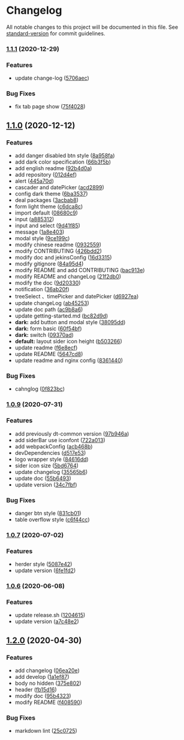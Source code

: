 # Changelog

All notable changes to this project will be documented in this file. See [standard-version](https://github.com/conventional-changelog/standard-version) for commit guidelines.

### [1.1.1](https://github.com/DTStack/ant-design-dtinsight-theme/compare/v1.1.0...v1.1.1) (2020-12-29)


### Features

* update change-log ([5706aec](https://github.com/DTStack/ant-design-dtinsight-theme/commit/5706aecb264245125a80cc2dd20693d11b56ff4d))


### Bug Fixes

* fix tab page show ([75f4028](https://github.com/DTStack/ant-design-dtinsight-theme/commit/75f4028874e38e7dd957c98f01de46ef4bf00410))

## [1.1.0](https://github.com/DTStack/ant-design-dtinsight-theme/compare/v1.0.9...v1.1.0) (2020-12-12)


### Features

* add danger disabled btn style ([8a958fa](https://github.com/DTStack/ant-design-dtinsight-theme/commit/8a958fa9132daa90b8edd6e18c91c2883fdc714e))
* add dark color specification ([66b3f5b](https://github.com/DTStack/ant-design-dtinsight-theme/commit/66b3f5b828856583dffeb1ccd286594826a10f2a))
* add english readme ([92b4d0a](https://github.com/DTStack/ant-design-dtinsight-theme/commit/92b4d0a50829287134ff2d72fad2ac3aa62005d7))
* add repository ([012d4ef](https://github.com/DTStack/ant-design-dtinsight-theme/commit/012d4eff114b9c3b951400e5f617a9fe1a2a8d7f))
* alert ([445a70d](https://github.com/DTStack/ant-design-dtinsight-theme/commit/445a70d1e5b5378542733ab3c03089b9537f976a))
* cascader and datePicker ([acd2899](https://github.com/DTStack/ant-design-dtinsight-theme/commit/acd2899827810307d773761696b5e2812352a1b8))
* config dark theme ([6ba3537](https://github.com/DTStack/ant-design-dtinsight-theme/commit/6ba35377b6361512531bb49f39a824e972796fd3))
* deal packages ([3acbab8](https://github.com/DTStack/ant-design-dtinsight-theme/commit/3acbab83cd055059f41f4bc19074f6fa46e3f8b8))
* form light theme ([c6dca8c](https://github.com/DTStack/ant-design-dtinsight-theme/commit/c6dca8cb69638a8292c065eea2d539bfc50ef611))
* import default ([08680c9](https://github.com/DTStack/ant-design-dtinsight-theme/commit/08680c930158b57218909d3136b645d780f8fa98))
* input ([a885312](https://github.com/DTStack/ant-design-dtinsight-theme/commit/a885312b01b49219f78a1ff43e8eb5ce51e5b5fe))
* input and select ([9d41f85](https://github.com/DTStack/ant-design-dtinsight-theme/commit/9d41f85c41bbd3a50456e9e36dc0467df3dd58c3))
* message ([1a8e403](https://github.com/DTStack/ant-design-dtinsight-theme/commit/1a8e403591fdb3c2a166caf6b06b71981d6762ad))
* modal style ([9ce199c](https://github.com/DTStack/ant-design-dtinsight-theme/commit/9ce199c4ac76be4304b1a17afe31b3fbc81e2477))
* modify chinese readme ([0932559](https://github.com/DTStack/ant-design-dtinsight-theme/commit/0932559dd24c0723608fd7ed9ff3e424f0b6a996))
* modify CONTRIBUTING ([426bdd2](https://github.com/DTStack/ant-design-dtinsight-theme/commit/426bdd2044ea3562ad089e94da8673b9eb5a7c7b))
* modify doc and jekinsConfig ([16d3315](https://github.com/DTStack/ant-design-dtinsight-theme/commit/16d3315ade23655bf0bde9c475b38c1ca3ef21a2))
* modify gitignore ([84a95d4](https://github.com/DTStack/ant-design-dtinsight-theme/commit/84a95d430e493896b4ac1fcd62c4089880a9d265))
* modify README and add CONTRIBUTING ([bac913e](https://github.com/DTStack/ant-design-dtinsight-theme/commit/bac913ef205e88b4783b89f59811dae23c9699c3))
* modify README and changeLog ([21f2db0](https://github.com/DTStack/ant-design-dtinsight-theme/commit/21f2db081ebfd132c47d81948ccf8262fc638ac4))
* modify the doc ([9d20330](https://github.com/DTStack/ant-design-dtinsight-theme/commit/9d20330912d332738f7de462feba3c4648af04b6))
* notification ([36ab20f](https://github.com/DTStack/ant-design-dtinsight-theme/commit/36ab20f8017ab566062344682404206f13ab4511))
* treeSelect 、timePicker and datePicker ([d6927ea](https://github.com/DTStack/ant-design-dtinsight-theme/commit/d6927ea68887bbdf7f1430a899c450983f7de0c8))
* update changeLog ([ab45253](https://github.com/DTStack/ant-design-dtinsight-theme/commit/ab45253847fecf0fd7fee7174ae27a83722d6c47))
* update doc path ([ac9b8a6](https://github.com/DTStack/ant-design-dtinsight-theme/commit/ac9b8a63b6bae05eb64876250c5d132c638ad53b))
* update getting-started.md ([bc82d9d](https://github.com/DTStack/ant-design-dtinsight-theme/commit/bc82d9dcc16efa4a48b43a4f139a23c139d6ad29))
* **dark:** add button and modal style ([38095dd](https://github.com/DTStack/ant-design-dtinsight-theme/commit/38095dd15a7c52125f0b9614974899e705109f13))
* **dark:** form basic ([60f54bf](https://github.com/DTStack/ant-design-dtinsight-theme/commit/60f54bfc3c4c1ff1c31d6ae73703c1209d58e3a1))
* **dark:** switch ([09370ad](https://github.com/DTStack/ant-design-dtinsight-theme/commit/09370adb570baeafe0d414187f980bb6f6ccd772))
* **default:** layout sider icon height ([b503266](https://github.com/DTStack/ant-design-dtinsight-theme/commit/b503266430d5ed7b962769e9bdeb733800a95bfc))
* update readme ([f6e8ecf](https://github.com/DTStack/ant-design-dtinsight-theme/commit/f6e8ecf2d1f4a9b5d5566e129387a73e4ff7a8d7))
* update README ([5647cd8](https://github.com/DTStack/ant-design-dtinsight-theme/commit/5647cd8ebf032bd9cd0944eba3ee3ccd0d352847))
* update readme and nginx config ([8361440](https://github.com/DTStack/ant-design-dtinsight-theme/commit/83614404f327b7c0befe75ea3ed703175e8650c2))


### Bug Fixes

* cahnglog ([0f823bc](https://github.com/DTStack/ant-design-dtinsight-theme/commit/0f823bc821aa5541889e3eba86598a0861281c76))

### [1.0.9](http://gitlab.prod.dtstack.cn:10022/dt-insight-front/infrastructure/ant-design-dtinsight-theme/compare/v1.0.7...v1.0.9) (2020-07-31)


### Features

* add previously dt-common version ([97b946a](http://gitlab.prod.dtstack.cn:10022/dt-insight-front/infrastructure/ant-design-dtinsight-theme/commit/97b946aa56d0ac10a25103a156600b7c667a1e06))
* add siderBar use iconfont ([722a013](http://gitlab.prod.dtstack.cn:10022/dt-insight-front/infrastructure/ant-design-dtinsight-theme/commit/722a0131c7b627efd9da814cebca11458584f003))
* add webpackConfig ([acb468b](http://gitlab.prod.dtstack.cn:10022/dt-insight-front/infrastructure/ant-design-dtinsight-theme/commit/acb468bd83ebb125d58c6ec52f9bc5957e3a1aa3))
* devDependencies ([d517e53](http://gitlab.prod.dtstack.cn:10022/dt-insight-front/infrastructure/ant-design-dtinsight-theme/commit/d517e5362a900ad4a017f7ee068e6acf5b3d368b))
* logo wrapper style ([84616dd](http://gitlab.prod.dtstack.cn:10022/dt-insight-front/infrastructure/ant-design-dtinsight-theme/commit/84616ddee9dea5d69e72266d1a831661442a17ca))
* sider icon size ([5bd6764](http://gitlab.prod.dtstack.cn:10022/dt-insight-front/infrastructure/ant-design-dtinsight-theme/commit/5bd676429e6b0c9f9629d1ab2329d81ea6811a4e))
* update changelog ([35565b6](http://gitlab.prod.dtstack.cn:10022/dt-insight-front/infrastructure/ant-design-dtinsight-theme/commit/35565b6827fc0c32fa5586af9f82e99153dbcfd9))
* update doc ([55b6493](http://gitlab.prod.dtstack.cn:10022/dt-insight-front/infrastructure/ant-design-dtinsight-theme/commit/55b649325a097677cf8313c8568bf0a44480dad0))
* update version ([34c7fbf](http://gitlab.prod.dtstack.cn:10022/dt-insight-front/infrastructure/ant-design-dtinsight-theme/commit/34c7fbfacd2674bd869386d8339bac7f67ed1cbb))


### Bug Fixes

* danger btn style ([831cb01](http://gitlab.prod.dtstack.cn:10022/dt-insight-front/infrastructure/ant-design-dtinsight-theme/commit/831cb01d8a90832537ced9d95739e09b884c2543))
* table overflow style ([c6f44cc](http://gitlab.prod.dtstack.cn:10022/dt-insight-front/infrastructure/ant-design-dtinsight-theme/commit/c6f44ccf136d3f69158d765615acfe652af1acbf))

### [1.0.7](http://gitlab.prod.dtstack.cn:10022/dt-insight-front/infrastructure/ant-design-dtinsight-theme/compare/v1.0.6...v1.0.7) (2020-07-02)


### Features

* herder style ([5087e42](http://gitlab.prod.dtstack.cn:10022/dt-insight-front/infrastructure/ant-design-dtinsight-theme/commit/5087e42b5a261b2a5f700c230fa0b7cb63187f74))
* update version ([6fe1fd2](http://gitlab.prod.dtstack.cn:10022/dt-insight-front/infrastructure/ant-design-dtinsight-theme/commit/6fe1fd2f4b24beed8595b2639a3ce697d2722f1f))

### [1.0.6](http://gitlab.prod.dtstack.cn:10022/dt-insight-front/infrastructure/ant-design-dtinsight-theme/compare/v1.0.1...v1.0.6) (2020-06-08)


### Features

* update release.sh ([1204615](http://gitlab.prod.dtstack.cn:10022/dt-insight-front/infrastructure/ant-design-dtinsight-theme/commit/1204615))
* update version ([a7c48e2](http://gitlab.prod.dtstack.cn:10022/dt-insight-front/infrastructure/ant-design-dtinsight-theme/commit/a7c48e2))

## [1.2.0](http://gitlab.prod.dtstack.cn:10022/dt-insight-front/infrastructure/ant-design-dtinsight-theme/compare/v1.3.0...v1.2.0) (2020-04-30)


### Features

* add changelog ([06ea20e](http://gitlab.prod.dtstack.cn:10022/dt-insight-front/infrastructure/ant-design-dtinsight-theme/commit/06ea20e9440178330f490b14b03babb34588bb58))
* add develop ([1a1ef87](http://gitlab.prod.dtstack.cn:10022/dt-insight-front/infrastructure/ant-design-dtinsight-theme/commit/1a1ef8785f8ba528c1447fa5fee3dc7fe05ea2e2))
* body no hidden ([375e802](http://gitlab.prod.dtstack.cn:10022/dt-insight-front/infrastructure/ant-design-dtinsight-theme/commit/375e80227b63006a1bc3493ba4dacce5ccc51d93))
* header ([fb15d16](http://gitlab.prod.dtstack.cn:10022/dt-insight-front/infrastructure/ant-design-dtinsight-theme/commit/fb15d1650b07cafddf6b42b7673fbdfb2e145fb4))
* modify doc ([95b4323](http://gitlab.prod.dtstack.cn:10022/dt-insight-front/infrastructure/ant-design-dtinsight-theme/commit/95b43233647b706e2724ee2e9c90f838f206bdd9))
* modify README ([f408590](http://gitlab.prod.dtstack.cn:10022/dt-insight-front/infrastructure/ant-design-dtinsight-theme/commit/f408590c6abf6a27acfebb6e84f09c437b8f19ed))


### Bug Fixes

* markdown lint ([25c0725](http://gitlab.prod.dtstack.cn:10022/dt-insight-front/infrastructure/ant-design-dtinsight-theme/commit/25c072584ad526d352385b8ff06c71135f836c3e))
